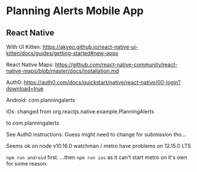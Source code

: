 # Planning Alerts Mobile App
## React Native

With UI Kitten:
https://akveo.github.io/react-native-ui-kitten/docs/guides/getting-started#new-apps

React Native Maps:
https://github.com/react-native-community/react-native-maps/blob/master/docs/installation.md

Auth0:
https://auth0.com/docs/quickstart/native/react-native/00-login?download=true

Android:
com.planningalerts

iOs: changed from 
org.reactjs.native.example.PlanningAlerts

to
com.planningalerts

See Auth0 instructions. Guess might need to change for submission tho...

Seems ok on node v10.16.0
watchman / metro have problems on 12.15.0 LTS

`npm run android` first.
...then `npm run ios` as it can't start metro on it's own for some reason.
